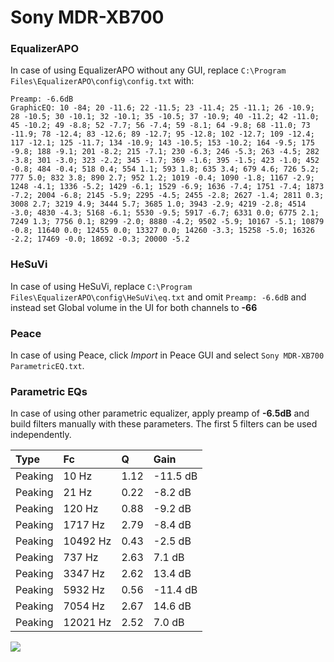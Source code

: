 # Sony MDR-XB700

### EqualizerAPO
In case of using EqualizerAPO without any GUI, replace `C:\Program Files\EqualizerAPO\config\config.txt`
with:
```
Preamp: -6.6dB
GraphicEQ: 10 -84; 20 -11.6; 22 -11.5; 23 -11.4; 25 -11.1; 26 -10.9; 28 -10.5; 30 -10.1; 32 -10.1; 35 -10.5; 37 -10.9; 40 -11.2; 42 -11.0; 45 -10.2; 49 -8.8; 52 -7.7; 56 -7.4; 59 -8.1; 64 -9.8; 68 -11.0; 73 -11.9; 78 -12.4; 83 -12.6; 89 -12.7; 95 -12.8; 102 -12.7; 109 -12.4; 117 -12.1; 125 -11.7; 134 -10.9; 143 -10.5; 153 -10.2; 164 -9.5; 175 -9.8; 188 -9.1; 201 -8.2; 215 -7.1; 230 -6.3; 246 -5.3; 263 -4.5; 282 -3.8; 301 -3.0; 323 -2.2; 345 -1.7; 369 -1.6; 395 -1.5; 423 -1.0; 452 -0.8; 484 -0.4; 518 0.4; 554 1.1; 593 1.8; 635 3.4; 679 4.6; 726 5.2; 777 5.0; 832 3.8; 890 2.7; 952 1.2; 1019 -0.4; 1090 -1.8; 1167 -2.9; 1248 -4.1; 1336 -5.2; 1429 -6.1; 1529 -6.9; 1636 -7.4; 1751 -7.4; 1873 -7.2; 2004 -6.8; 2145 -5.9; 2295 -4.5; 2455 -2.8; 2627 -1.4; 2811 0.3; 3008 2.7; 3219 4.9; 3444 5.7; 3685 1.0; 3943 -2.9; 4219 -2.8; 4514 -3.0; 4830 -4.3; 5168 -6.1; 5530 -9.5; 5917 -6.7; 6331 0.0; 6775 2.1; 7249 1.3; 7756 0.1; 8299 -2.0; 8880 -4.2; 9502 -5.9; 10167 -5.1; 10879 -0.8; 11640 0.0; 12455 0.0; 13327 0.0; 14260 -3.3; 15258 -5.0; 16326 -2.2; 17469 -0.0; 18692 -0.3; 20000 -5.2
```

### HeSuVi
In case of using HeSuVi, replace `C:\Program Files\EqualizerAPO\config\HeSuVi\eq.txt` and omit `Preamp:
-6.6dB` and instead set Global volume in the UI for both channels to **-66**

### Peace
In case of using Peace, click *Import* in Peace GUI and select `Sony MDR-XB700 ParametricEQ.txt`.

### Parametric EQs
In case of using other parametric equalizer, apply preamp of **-6.5dB** and build filters manually with
these parameters. The first 5 filters can be used independently.

| Type    | Fc       |    Q | Gain     |
|:--------|:---------|:-----|:---------|
| Peaking | 10 Hz    | 1.12 | -11.5 dB |
| Peaking | 21 Hz    | 0.22 | -8.2 dB  |
| Peaking | 120 Hz   | 0.88 | -9.2 dB  |
| Peaking | 1717 Hz  | 2.79 | -8.4 dB  |
| Peaking | 10492 Hz | 0.43 | -2.5 dB  |
| Peaking | 737 Hz   | 2.63 | 7.1 dB   |
| Peaking | 3347 Hz  | 2.62 | 13.4 dB  |
| Peaking | 5932 Hz  | 0.56 | -11.4 dB |
| Peaking | 7054 Hz  | 2.67 | 14.6 dB  |
| Peaking | 12021 Hz | 2.52 | 7.0 dB   |

![](https://raw.githubusercontent.com/jaakkopasanen/AutoEq/master/results/headphonecom/sbaf-serious/Sony%20MDR-XB700/Sony%20MDR-XB700.png)